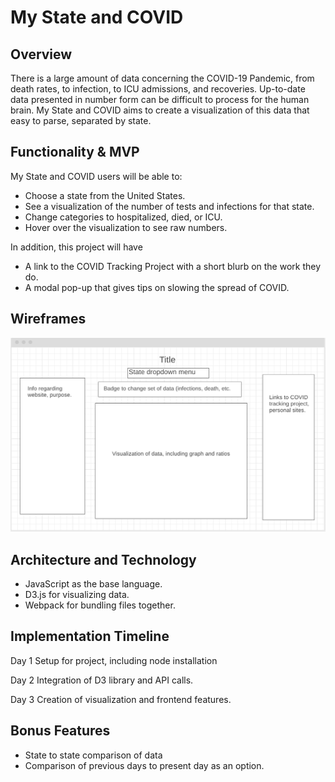 # My State and COVID
## Overview
There is a large amount of data concerning the COVID-19 Pandemic, from death rates, to infection, to ICU admissions, and recoveries. Up-to-date data presented in number form can be difficult to process for the human brain. My State and COVID aims to create a visualization of this data that easy to parse, separated by state.

## Functionality & MVP
My State and COVID users will be able to:
- Choose a state from the United States.
- See a visualization of the number of tests and infections for that state.
- Change categories to hospitalized, died, or ICU.
- Hover over the visualization to see raw numbers.

In addition, this project will have
- A link to the COVID Tracking Project with a short blurb on the work they do.
- A modal pop-up that gives tips on slowing the spread of COVID.


## Wireframes
![Wireframe](https://github.com/ezraschrage/my-state-and-covid/blob/master/Screen%20Shot%202020-04-27%20at%203.47.35%20AM.png)

## Architecture and Technology

- JavaScript as the base language.
- D3.js for visualizing data.
- Webpack for bundling files together.

## Implementation Timeline

Day 1
Setup for project, including node installation 

Day 2
Integration of D3 library and API calls.

Day 3
Creation of visualization and frontend features.

## Bonus Features

- State to state comparison of data
- Comparison of previous days to present day as an option.